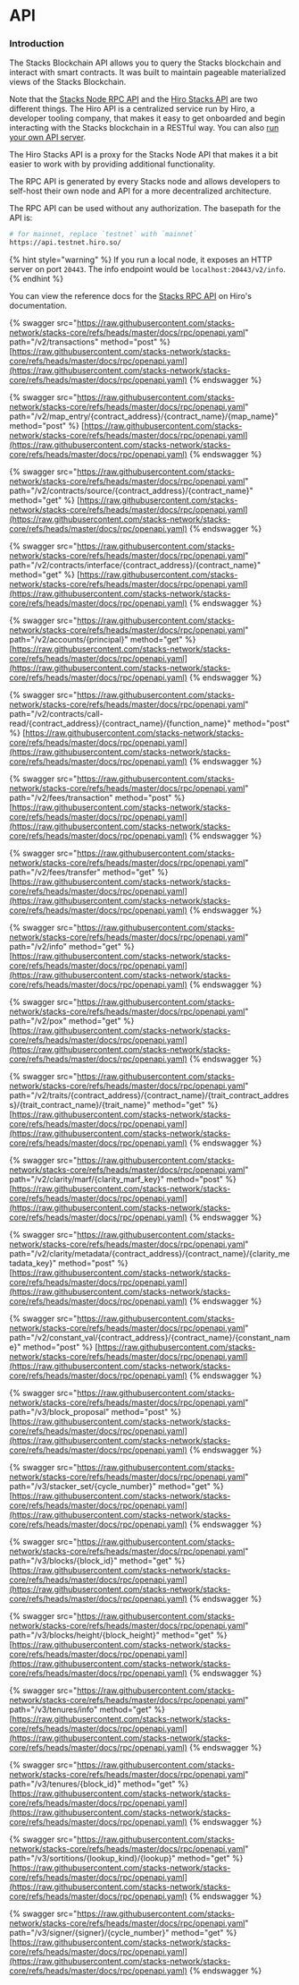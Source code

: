 # API

### Introduction

The Stacks Blockchain API allows you to query the Stacks blockchain and interact with smart contracts. It was built to maintain pageable materialized views of the Stacks Blockchain.

Note that the [Stacks Node RPC API](https://github.com/stacks-network/stacks-blockchain/) and the [Hiro Stacks API](https://www.hiro.so/stacks-api) are two different things. The Hiro API is a centralized service run by Hiro, a developer tooling company, that makes it easy to get onboarded and begin interacting with the Stacks blockchain in a RESTful way. You can also [run your own API server](https://docs.hiro.so/get-started/running-api-node).

The Hiro Stacks API is a proxy for the Stacks Node API that makes it a bit easier to work with by providing additional functionality.

The RPC API is generated by every Stacks node and allows developers to self-host their own node and API for a more decentralized architecture.

The RPC API can be used without any authorization. The basepath for the API is:

```bash
# for mainnet, replace `testnet` with `mainnet`
https://api.testnet.hiro.so/
```

{% hint style="warning" %}
If you run a local node, it exposes an HTTP server on port `20443`. The info endpoint would be `localhost:20443/v2/info`.
{% endhint %}

You can view the reference docs for the [Stacks RPC API](https://docs.hiro.so/stacks/api) on Hiro's documentation.



{% swagger src="https://raw.githubusercontent.com/stacks-network/stacks-core/refs/heads/master/docs/rpc/openapi.yaml" path="/v2/transactions" method="post" %}
[https://raw.githubusercontent.com/stacks-network/stacks-core/refs/heads/master/docs/rpc/openapi.yaml](https://raw.githubusercontent.com/stacks-network/stacks-core/refs/heads/master/docs/rpc/openapi.yaml)
{% endswagger %}

{% swagger src="https://raw.githubusercontent.com/stacks-network/stacks-core/refs/heads/master/docs/rpc/openapi.yaml" path="/v2/map_entry/{contract_address}/{contract_name}/{map_name}" method="post" %}
[https://raw.githubusercontent.com/stacks-network/stacks-core/refs/heads/master/docs/rpc/openapi.yaml](https://raw.githubusercontent.com/stacks-network/stacks-core/refs/heads/master/docs/rpc/openapi.yaml)
{% endswagger %}

{% swagger src="https://raw.githubusercontent.com/stacks-network/stacks-core/refs/heads/master/docs/rpc/openapi.yaml" path="/v2/contracts/source/{contract_address}/{contract_name}" method="get" %}
[https://raw.githubusercontent.com/stacks-network/stacks-core/refs/heads/master/docs/rpc/openapi.yaml](https://raw.githubusercontent.com/stacks-network/stacks-core/refs/heads/master/docs/rpc/openapi.yaml)
{% endswagger %}

{% swagger src="https://raw.githubusercontent.com/stacks-network/stacks-core/refs/heads/master/docs/rpc/openapi.yaml" path="/v2/contracts/interface/{contract_address}/{contract_name}" method="get" %}
[https://raw.githubusercontent.com/stacks-network/stacks-core/refs/heads/master/docs/rpc/openapi.yaml](https://raw.githubusercontent.com/stacks-network/stacks-core/refs/heads/master/docs/rpc/openapi.yaml)
{% endswagger %}

{% swagger src="https://raw.githubusercontent.com/stacks-network/stacks-core/refs/heads/master/docs/rpc/openapi.yaml" path="/v2/accounts/{principal}" method="get" %}
[https://raw.githubusercontent.com/stacks-network/stacks-core/refs/heads/master/docs/rpc/openapi.yaml](https://raw.githubusercontent.com/stacks-network/stacks-core/refs/heads/master/docs/rpc/openapi.yaml)
{% endswagger %}

{% swagger src="https://raw.githubusercontent.com/stacks-network/stacks-core/refs/heads/master/docs/rpc/openapi.yaml" path="/v2/contracts/call-read/{contract_address}/{contract_name}/{function_name}" method="post" %}
[https://raw.githubusercontent.com/stacks-network/stacks-core/refs/heads/master/docs/rpc/openapi.yaml](https://raw.githubusercontent.com/stacks-network/stacks-core/refs/heads/master/docs/rpc/openapi.yaml)
{% endswagger %}

{% swagger src="https://raw.githubusercontent.com/stacks-network/stacks-core/refs/heads/master/docs/rpc/openapi.yaml" path="/v2/fees/transaction" method="post" %}
[https://raw.githubusercontent.com/stacks-network/stacks-core/refs/heads/master/docs/rpc/openapi.yaml](https://raw.githubusercontent.com/stacks-network/stacks-core/refs/heads/master/docs/rpc/openapi.yaml)
{% endswagger %}

{% swagger src="https://raw.githubusercontent.com/stacks-network/stacks-core/refs/heads/master/docs/rpc/openapi.yaml" path="/v2/fees/transfer" method="get" %}
[https://raw.githubusercontent.com/stacks-network/stacks-core/refs/heads/master/docs/rpc/openapi.yaml](https://raw.githubusercontent.com/stacks-network/stacks-core/refs/heads/master/docs/rpc/openapi.yaml)
{% endswagger %}

{% swagger src="https://raw.githubusercontent.com/stacks-network/stacks-core/refs/heads/master/docs/rpc/openapi.yaml" path="/v2/info" method="get" %}
[https://raw.githubusercontent.com/stacks-network/stacks-core/refs/heads/master/docs/rpc/openapi.yaml](https://raw.githubusercontent.com/stacks-network/stacks-core/refs/heads/master/docs/rpc/openapi.yaml)
{% endswagger %}

{% swagger src="https://raw.githubusercontent.com/stacks-network/stacks-core/refs/heads/master/docs/rpc/openapi.yaml" path="/v2/pox" method="get" %}
[https://raw.githubusercontent.com/stacks-network/stacks-core/refs/heads/master/docs/rpc/openapi.yaml](https://raw.githubusercontent.com/stacks-network/stacks-core/refs/heads/master/docs/rpc/openapi.yaml)
{% endswagger %}

{% swagger src="https://raw.githubusercontent.com/stacks-network/stacks-core/refs/heads/master/docs/rpc/openapi.yaml" path="/v2/traits/{contract_address}/{contract_name}/{trait_contract_address}/{trait_contract_name}/{trait_name}" method="get" %}
[https://raw.githubusercontent.com/stacks-network/stacks-core/refs/heads/master/docs/rpc/openapi.yaml](https://raw.githubusercontent.com/stacks-network/stacks-core/refs/heads/master/docs/rpc/openapi.yaml)
{% endswagger %}

{% swagger src="https://raw.githubusercontent.com/stacks-network/stacks-core/refs/heads/master/docs/rpc/openapi.yaml" path="/v2/clarity/marf/{clarity_marf_key}" method="post" %}
[https://raw.githubusercontent.com/stacks-network/stacks-core/refs/heads/master/docs/rpc/openapi.yaml](https://raw.githubusercontent.com/stacks-network/stacks-core/refs/heads/master/docs/rpc/openapi.yaml)
{% endswagger %}

{% swagger src="https://raw.githubusercontent.com/stacks-network/stacks-core/refs/heads/master/docs/rpc/openapi.yaml" path="/v2/clarity/metadata/{contract_address}/{contract_name}/{clarity_metadata_key}" method="post" %}
[https://raw.githubusercontent.com/stacks-network/stacks-core/refs/heads/master/docs/rpc/openapi.yaml](https://raw.githubusercontent.com/stacks-network/stacks-core/refs/heads/master/docs/rpc/openapi.yaml)
{% endswagger %}

{% swagger src="https://raw.githubusercontent.com/stacks-network/stacks-core/refs/heads/master/docs/rpc/openapi.yaml" path="/v2/constant_val/{contract_address}/{contract_name}/{constant_name}" method="post" %}
[https://raw.githubusercontent.com/stacks-network/stacks-core/refs/heads/master/docs/rpc/openapi.yaml](https://raw.githubusercontent.com/stacks-network/stacks-core/refs/heads/master/docs/rpc/openapi.yaml)
{% endswagger %}

{% swagger src="https://raw.githubusercontent.com/stacks-network/stacks-core/refs/heads/master/docs/rpc/openapi.yaml" path="/v3/block_proposal" method="post" %}
[https://raw.githubusercontent.com/stacks-network/stacks-core/refs/heads/master/docs/rpc/openapi.yaml](https://raw.githubusercontent.com/stacks-network/stacks-core/refs/heads/master/docs/rpc/openapi.yaml)
{% endswagger %}

{% swagger src="https://raw.githubusercontent.com/stacks-network/stacks-core/refs/heads/master/docs/rpc/openapi.yaml" path="/v3/stacker_set/{cycle_number}" method="get" %}
[https://raw.githubusercontent.com/stacks-network/stacks-core/refs/heads/master/docs/rpc/openapi.yaml](https://raw.githubusercontent.com/stacks-network/stacks-core/refs/heads/master/docs/rpc/openapi.yaml)
{% endswagger %}

{% swagger src="https://raw.githubusercontent.com/stacks-network/stacks-core/refs/heads/master/docs/rpc/openapi.yaml" path="/v3/blocks/{block_id}" method="get" %}
[https://raw.githubusercontent.com/stacks-network/stacks-core/refs/heads/master/docs/rpc/openapi.yaml](https://raw.githubusercontent.com/stacks-network/stacks-core/refs/heads/master/docs/rpc/openapi.yaml)
{% endswagger %}

{% swagger src="https://raw.githubusercontent.com/stacks-network/stacks-core/refs/heads/master/docs/rpc/openapi.yaml" path="/v3/blocks/height/{block_height}" method="get" %}
[https://raw.githubusercontent.com/stacks-network/stacks-core/refs/heads/master/docs/rpc/openapi.yaml](https://raw.githubusercontent.com/stacks-network/stacks-core/refs/heads/master/docs/rpc/openapi.yaml)
{% endswagger %}

{% swagger src="https://raw.githubusercontent.com/stacks-network/stacks-core/refs/heads/master/docs/rpc/openapi.yaml" path="/v3/tenures/info" method="get" %}
[https://raw.githubusercontent.com/stacks-network/stacks-core/refs/heads/master/docs/rpc/openapi.yaml](https://raw.githubusercontent.com/stacks-network/stacks-core/refs/heads/master/docs/rpc/openapi.yaml)
{% endswagger %}

{% swagger src="https://raw.githubusercontent.com/stacks-network/stacks-core/refs/heads/master/docs/rpc/openapi.yaml" path="/v3/tenures/{block_id}" method="get" %}
[https://raw.githubusercontent.com/stacks-network/stacks-core/refs/heads/master/docs/rpc/openapi.yaml](https://raw.githubusercontent.com/stacks-network/stacks-core/refs/heads/master/docs/rpc/openapi.yaml)
{% endswagger %}

{% swagger src="https://raw.githubusercontent.com/stacks-network/stacks-core/refs/heads/master/docs/rpc/openapi.yaml" path="/v3/sortitions/{lookup_kind}/{lookup}" method="get" %}
[https://raw.githubusercontent.com/stacks-network/stacks-core/refs/heads/master/docs/rpc/openapi.yaml](https://raw.githubusercontent.com/stacks-network/stacks-core/refs/heads/master/docs/rpc/openapi.yaml)
{% endswagger %}

{% swagger src="https://raw.githubusercontent.com/stacks-network/stacks-core/refs/heads/master/docs/rpc/openapi.yaml" path="/v3/signer/{signer}/{cycle_number}" method="get" %}
[https://raw.githubusercontent.com/stacks-network/stacks-core/refs/heads/master/docs/rpc/openapi.yaml](https://raw.githubusercontent.com/stacks-network/stacks-core/refs/heads/master/docs/rpc/openapi.yaml)
{% endswagger %}



